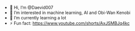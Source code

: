 - 👋 Hi, I’m @Daevid007
- 👀 I’m interested in machine learning, AI and Obi-Wan Kenobi
- 🌱 I’m currently learning a lot
- ⚡ Fun fact: https://www.youtube.com/shorts/AxJSMBJq4kc

<!---
Daevid007/Daevid007 is a ✨ special ✨ repository because its `README.md` (this file) appears on your GitHub profile.
You can click the Preview link to take a look at your changes.
--->
